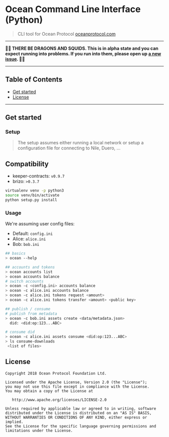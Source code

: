 # Ocean Command Line Interface (Python)

> CLI tool for Ocean Protocol
> [oceanprotocol.com](https://oceanprotocol.com)

---

**🐲🦑 THERE BE DRAGONS AND SQUIDS. This is in alpha state and you can expect running into problems. If you run into them, please open up [a new issue](https://github.com/oceanprotocol/tuna/issues). 🦑🐲**

---

## Table of Contents

  - [Get started](#get-started)
  - [License](#license)

---

## Get started

### Setup
> The setup assumes either running a local network or setup a configuration file
for connecting to Nile, Duero, ...


## Compatibility

- keeper-contracts: `v0.9.7`
- brizo: `>0.3.7`

```bash
virtualenv venv -p python3
source venv/bin/activate
python setup.py install
```

### Usage

We're assuming user config files:
- Default: `config.ini`
- Alice: `alice.ini`
- Bob: `bob.ini`

```bash
## basics
> ocean --help

## accounts and tokens
> ocean accounts list
> ocean accounts balance
# switch accounts
> ocean -c <config.ini> accounts balance
> ocean -c alice.ini accounts balance
> ocean -c alice.ini tokens request <amount>
> ocean -c alice.ini tokens transfer <amount> <public key>

## publish / consume
# publish from metadata
> ocean -c bob.ini assets create <data/metadata.json>
  did: <did:op:123...ABC>

# consume did
> ocean -c alice.ini assets consume <did:op:123...ABC>
> ls consume-downloads
 <list of files>

```



## License

```
Copyright 2018 Ocean Protocol Foundation Ltd.

Licensed under the Apache License, Version 2.0 (the "License");
you may not use this file except in compliance with the License.
You may obtain a copy of the License at

   http://www.apache.org/licenses/LICENSE-2.0

Unless required by applicable law or agreed to in writing, software
distributed under the License is distributed on an "AS IS" BASIS,
WITHOUT WARRANTIES OR CONDITIONS OF ANY KIND, either express or implied.
See the License for the specific language governing permissions and
limitations under the License.
```
